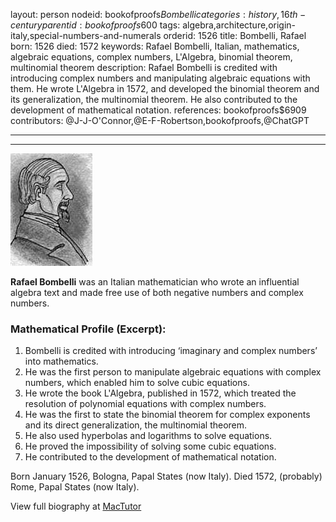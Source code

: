 layout: person
nodeid: bookofproofs$Bombelli
categories: history,16th-century
parentid: bookofproofs$600
tags: algebra,architecture,origin-italy,special-numbers-and-numerals
orderid: 1526
title: Bombelli, Rafael
born: 1526
died: 1572
keywords: Rafael Bombelli, Italian, mathematics, algebraic equations, complex numbers, L'Algebra, binomial theorem, multinomial theorem
description: Rafael Bombelli is credited with introducing complex numbers and manipulating algebraic equations with them. He wrote L'Algebra in 1572, and developed the binomial theorem and its generalization, the multinomial theorem. He also contributed to the development of mathematical notation.
references: bookofproofs$6909
contributors: @J-J-O'Connor,@E-F-Robertson,bookofproofs,@ChatGPT

---



---

![Bombelli.jpg](https://github.com/bookofproofs/bookofproofs.github.io/blob/main/_sources/_assets/images/portraits/Bombelli.jpg?raw=true)

**Rafael Bombelli** was an Italian mathematician who wrote an influential algebra text and made free use of both negative numbers and complex numbers.

### Mathematical Profile (Excerpt):
1. Bombelli is credited with introducing ‘imaginary and complex numbers’ into mathematics.
2. He was the first person to manipulate algebraic equations with complex numbers, which enabled him to solve cubic equations.
3. He wrote the book L'Algebra, published in 1572, which treated the resolution of polynomial equations with complex numbers.
4. He was the first to state the binomial theorem for complex exponents and its direct generalization, the multinomial theorem.
5. He also used hyperbolas and logarithms to solve equations.
6. He proved the impossibility of solving some cubic equations.
7. He contributed to the development of mathematical notation.

Born January 1526, Bologna, Papal States (now Italy). Died 1572, (probably) Rome, Papal States (now Italy).

View full biography at [MacTutor](https://mathshistory.st-andrews.ac.uk/Biographies/Bombelli/)
